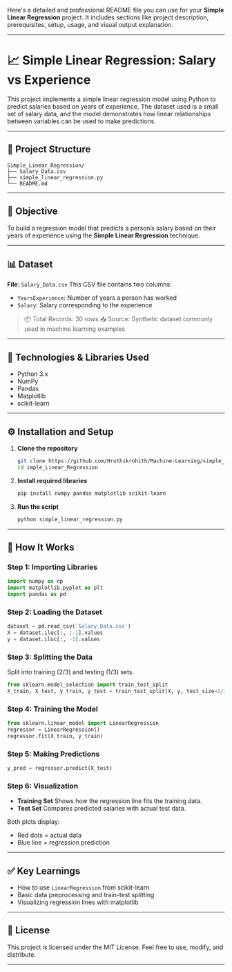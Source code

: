 Here's a detailed and professional README file you can use for your **Simple Linear Regression** project. It includes sections like project description, prerequisites, setup, usage, and visual output explanation.

---

# 📈 Simple Linear Regression: Salary vs Experience

This project implements a simple linear regression model using Python to predict salaries based on years of experience. The dataset used is a small set of salary data, and the model demonstrates how linear relationships between variables can be used to make predictions.

---

## 📁 Project Structure

```
Simple_Linear_Regression/
├── Salary_Data.csv
├── simple_linear_regression.py
└── README.md
```

---

## 📌 Objective

To build a regression model that predicts a person’s salary based on their years of experience using the **Simple Linear Regression** technique.

---

## 📊 Dataset

**File**: `Salary_Data.csv`
This CSV file contains two columns:

* `YearsExperience`: Number of years a person has worked
* `Salary`: Salary corresponding to the experience

> 📦 Total Records: 30 rows
> 📥 Source: Synthetic dataset commonly used in machine learning examples

---

## 🔧 Technologies & Libraries Used

* Python 3.x
* NumPy
* Pandas
* Matplotlib
* scikit-learn

---

## ⚙️ Installation and Setup

1. **Clone the repository**

   ```bash
   git clone https://github.com/Hruthikrohith/Machine-Learning/simple_linear_regression.git
   cd imple_Linear_Regression
   ```

2. **Install required libraries**

   ```bash
   pip install numpy pandas matplotlib scikit-learn
   ```

3. **Run the script**

   ```bash
   python simple_linear_regression.py
   ```

---

## 🧠 How It Works

### Step 1: Importing Libraries

```python
import numpy as np
import matplotlib.pyplot as plt
import pandas as pd
```

### Step 2: Loading the Dataset

```python
dataset = pd.read_csv('Salary_Data.csv')
X = dataset.iloc[:, :-1].values
y = dataset.iloc[:, -1].values
```

### Step 3: Splitting the Data

Split into training (2/3) and testing (1/3) sets.

```python
from sklearn.model_selection import train_test_split
X_train, X_test, y_train, y_test = train_test_split(X, y, test_size=1/3, random_state=0)
```

### Step 4: Training the Model

```python
from sklearn.linear_model import LinearRegression
regressor = LinearRegression()
regressor.fit(X_train, y_train)
```

### Step 5: Making Predictions

```python
y_pred = regressor.predict(X_test)
```

### Step 6: Visualization

* **Training Set**
  Shows how the regression line fits the training data.
* **Test Set**
  Compares predicted salaries with actual test data.

Both plots display:

* Red dots = actual data
* Blue line = regression prediction

---


## ✅ Key Learnings

* How to use `LinearRegression` from scikit-learn
* Basic data preprocessing and train-test splitting
* Visualizing regression lines with matplotlib

---

## 📝 License

This project is licensed under the MIT License.
Feel free to use, modify, and distribute.

---


